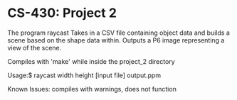 # CS-430: Project 2
The program raycast Takes in a CSV file containing object data and builds a scene
 based on the shape data within. Outputs a P6 image representing a view of the scene.

Compiles with 'make' while inside the project_2 directory

Usage:$ raycast width height [input file] output.ppm

Known Issues: compiles with warnings, does not function

